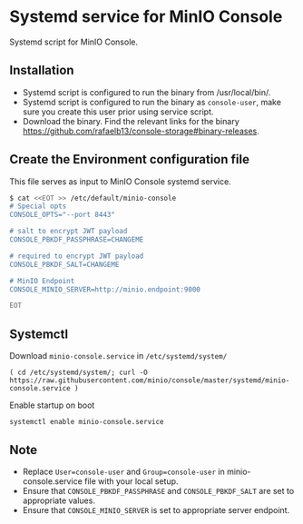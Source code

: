 # Systemd service for MinIO Console

Systemd script for MinIO Console.

## Installation

- Systemd script is configured to run the binary from /usr/local/bin/.
- Systemd script is configured to run the binary as `console-user`, make sure you create this user prior using service script.
- Download the binary. Find the relevant links for the binary https://github.com/rafaelb13/console-storage#binary-releases.

## Create the Environment configuration file

This file serves as input to MinIO Console systemd service.

```sh
$ cat <<EOT >> /etc/default/minio-console
# Special opts
CONSOLE_OPTS="--port 8443"

# salt to encrypt JWT payload
CONSOLE_PBKDF_PASSPHRASE=CHANGEME

# required to encrypt JWT payload
CONSOLE_PBKDF_SALT=CHANGEME

# MinIO Endpoint
CONSOLE_MINIO_SERVER=http://minio.endpoint:9000

EOT
```

## Systemctl

Download `minio-console.service` in  `/etc/systemd/system/`

```
( cd /etc/systemd/system/; curl -O https://raw.githubusercontent.com/minio/console/master/systemd/minio-console.service )
```

Enable startup on boot

```
systemctl enable minio-console.service
```

## Note

- Replace ``User=console-user`` and ``Group=console-user`` in minio-console.service file with your local setup.
- Ensure that ``CONSOLE_PBKDF_PASSPHRASE`` and ``CONSOLE_PBKDF_SALT`` are set to appropriate values.
- Ensure that ``CONSOLE_MINIO_SERVER`` is set to appropriate server endpoint.
